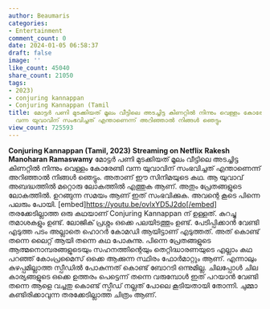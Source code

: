 ```yaml
---
author: Beaumaris
categories:
- Entertainment
comment_count: 0
date: 2024-01-05 06:58:37
draft: false
image: ''
like_count: 45040
share_count: 21050
tags:
- 2023)
- conjuring kannappan
- Conjuring Kannappan (Tamil
title: മോട്ടർ പണി മുടക്കിയത് മൂലം വീട്ടിലെ അടച്ചിട്ട കിണറ്റിൽ നിന്നും വെള്ളം കോരേണ്ടി
  വന്ന യുവാവിന് സംഭവിച്ചത് എന്താണെന്ന് അറിഞ്ഞാൽ നിങ്ങൾ ഞെട്ടും
view_count: 725593
---
```


**Conjuring Kannappan (Tamil, 2023)** **Streaming on Netflix** **Rakesh Manoharan Ramaswamy** മോട്ടർ പണി മുടക്കിയത് മൂലം വീട്ടിലെ അടച്ചിട്ട കിണറ്റിൽ നിന്നും വെള്ളം കോരേണ്ടി വന്ന യുവാവിന് സംഭവിച്ചത് എന്താണെന്ന് അറിഞ്ഞാൽ നിങ്ങൾ ഞെട്ടും. അതാണ്‌ ഈ സിനിമയുടെ കഥ. ആ യുവാവ് അബദ്ധത്തിൽ മറ്റൊരു ലോകത്തിൽ എത്തുക ആണ്. അതും പ്രേതങ്ങളുടെ ലോകത്തിൽ. ഉറങ്ങുന്ന സമയം ആണ് ഇത് സംഭവിക്കുക. അവന്റെ കൂടെ പിന്നെ പലരും പോയി. [embed]https://youtu.be/ovlxYD5J2do[/embed] തരക്കേടില്ലാത്ത ഒരു കഥയാണ് Conjuring Kannappan ന് ഉള്ളത്. കുറച്ചു തമാശകളും ഉണ്ട്. ലോജിക് പ്രശ്നം ഒക്കെ പലയിടത്തും ഉണ്ട്. പേടിപ്പിക്കാൻ വേണ്ടി എടുത്ത പടം അല്ലാതെ ഹൊറർ കോമഡി ആയിട്ടാണ് എടുത്തത്. അത് കൊണ്ട് തന്നെ ലൈറ്റ് ആയി തന്നെ കഥ പോകുന്നു. പിന്നെ പ്രേതങ്ങളുടെ ആത്മനൊമ്പരങ്ങളുടെയും സഹനത്തിന്റെയും തെറ്റിദ്ധാരണയുടെ എല്ലാം കഥ പറഞ്ഞ് കോംപ്രമൈസ് ഒക്കെ ആക്കുന്ന സ്ഥിരം ഫോർമാറ്റും ആണ്. എന്നാലും കുഴപ്പമില്ലാത്ത സ്പീഡിൽ പോകുന്നത് കൊണ്ട് ബോറടി ഒന്നുമില്ല. ചിലപ്പോൾ ചില കാര്യങ്ങളുടെ ഒക്കെ ഉത്തരം പെട്ടെന്ന് തന്നെ വരുമ്പോൾ ഇത് പറയാൻ വേണ്ടി തന്നെ ആളെ വച്ചതു കൊണ്ട് സ്പീഡ് നല്ലത് പോലെ കൂടിയതായി തോന്നി. ചുമ്മാ കണ്ടിരിക്കാവുന്ന തരക്കേടില്ലാത്ത ചിത്രം ആണ്.